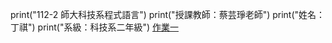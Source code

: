 print("112-2 師大科技系程式語言")
print("授課教師：蔡芸琤老師")
print("姓名：丁祺")
print("系級：科技系二年級")
[作業一](https://github.com/DQ0115/learn_coding/blob/main/homework_1.ipynb)
